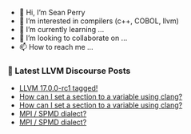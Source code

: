 - 👋 Hi, I’m Sean Perry
- 👀 I’m interested in compilers (c++, COBOL, llvm)
- 🌱 I’m currently learning ...
- 💞️ I’m looking to collaborate on ...
- 📫 How to reach me ...

<!---
s66perry/s66perry is a ✨ special ✨ repository because its `README.md` (this file) appears on your GitHub profile.
You can click the Preview link to take a look at your changes.
--->
### 📕 Latest LLVM Discourse Posts

<!-- DISCOURSE-LLVM:START -->
- [LLVM 17.0.0-rc1 tagged!](https://discourse.llvm.org/t/llvm-17-0-0-rc1-tagged/72404#post_2)
- [How can I set a section to a variable using clang?](https://discourse.llvm.org/t/how-can-i-set-a-section-to-a-variable-using-clang/72403#post_3)
- [How can I set a section to a variable using clang?](https://discourse.llvm.org/t/how-can-i-set-a-section-to-a-variable-using-clang/72403#post_2)
- [MPI / SPMD dialect?](https://discourse.llvm.org/t/mpi-spmd-dialect/72347#post_4)
- [MPI / SPMD dialect?](https://discourse.llvm.org/t/mpi-spmd-dialect/72347#post_3)
<!-- DISCOURSE-LLVM:END -->
